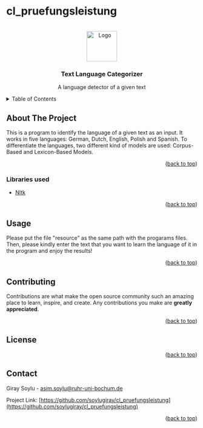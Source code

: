 # cl_pruefungsleistung
<div id="top"></div>


<!-- PROJECT LOGO -->
<br />
<div align="center">
  <a href="https://github.com/github_username/repo_name">
    <img src="https://i.pinimg.com/originals/20/50/2a/20502a9ad42a90867051f3836f8f59d6.jpg" alt="Logo" width="80" height="80">
  </a>

<h3 align="center">Text Language Categorizer</h3>

  <p align="center">
    A language detector of a given text
    <br />
  </p>
</div>



<!-- TABLE OF CONTENTS -->
<details>
  <summary>Table of Contents</summary>
  <ol>
    <li>
      <a href="#about-the-project">About The Project</a>
      <ul>
        <li><a href="#libraries">Built With</a></li>
      </ul>
    </li>
    <li><a href="#usage">Usage</a></li>
    <li><a href="#contributing">Contributing</a></li>
    <li><a href="#license">License</a></li>
    <li><a href="#contact">Contact</a></li>
  </ol>
</details>



<!-- ABOUT THE PROJECT -->
## About The Project

This is a program to identify the language of a given text as an input. It works in five languages: German, Dutch, English, Polish and Spanish. To differentiate the languages, two different kind of models are used: Corpus-Based and Lexicon-Based Models. 
<p align="right">(<a href="#top">back to top</a>)</p>


### Libraries used

* [Nltk](https://www.nltk.org)


<p align="right">(<a href="#top">back to top</a>)</p>



<!-- USAGE EXAMPLES -->
## Usage

Please put the file "resource" as the same path with the progarams files. Then, please kindly enter the text that you want to learn the language of it in the program and enjoy the results!

<p align="right">(<a href="#top">back to top</a>)</p>


<!-- CONTRIBUTING -->
## Contributing

Contributions are what make the open source community such an amazing place to learn, inspire, and create. Any contributions you make are **greatly appreciated**.

<p align="right">(<a href="#top">back to top</a>)</p>


<!-- LICENSE -->
## License

<p align="right">(<a href="#top">back to top</a>)</p>


<!-- CONTACT -->
## Contact

Giray Soylu  - asim.soylu@ruhr-uni-bochum.de

Project Link: [https://github.com/soylugiray/cl_pruefungsleistung](https://github.com/soylugiray/cl_pruefungsleistung)

<p align="right">(<a href="#top">back to top</a>)</p>


